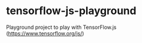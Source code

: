 # tensorflow-js-playground
Playground project to play with TensorFlow.js (https://www.tensorflow.org/js/)
